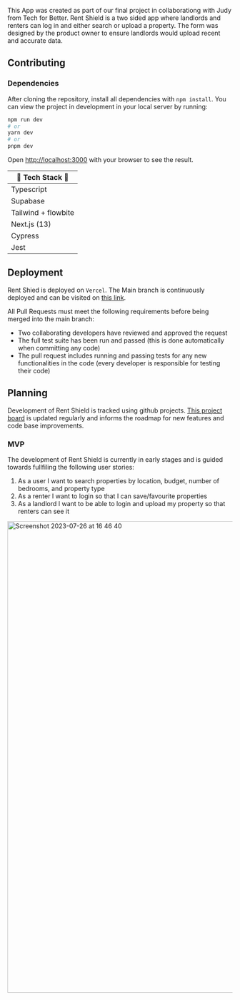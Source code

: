 This App was created as part of our final project in collaborationg with Judy from Tech for Better.
Rent Shield is a two sided app where landlords and renters can log in and either search or upload a property. The form was designed by the product owner to ensure landlords would upload recent and accurate data.

## Contributing

### Dependencies

After cloning the repository, install all dependencies with `npm install`. You can view the project in development in your local server by running:

```bash
npm run dev
# or
yarn dev
# or
pnpm dev
```

Open [http://localhost:3000](http://localhost:3000) with your browser to see the result.

| 🍋 Tech Stack 🍉    |
| ------------------- |
| Typescript          |
| Supabase            |
| Tailwind + flowbite |
| Next.js (13)        |
| Cypress             |
| Jest                |

## Deployment

Rent Shied is deployed on `Vercel`. The Main branch is continuously deployed and can be visited on [this link](https://rent-shield.vercel.app/).

All Pull Requests must meet the following requirements before being merged into the main branch:

- Two collaborating developers have reviewed and approved the request
- The full test suite has been run and passed (this is done automatically when committing any code)
- The pull request includes running and passing tests for any new functionalities in the code (every developer is responsible for testing their code)

## Planning

Development of Rent Shield is tracked using github projects. [This project board](https://github.com/orgs/fac27/projects/36/views/) is updated regularly and informs the roadmap for new features and code base improvements.

### MVP

The development of Rent Shield is currently in early stages and is guided towards fullfiling the following user stories:

1. As a user I want to search properties by location, budget, number of bedrooms, and property type
2. As a renter I want to login so that I can save/favourite properties
3. As a landlord I want to be able to login and upload my property so that renters can see it

<img width="1057" alt="Screenshot 2023-07-26 at 16 46 40" src="https://github.com/fac27/rent-shield/assets/114600712/c6488095-75bd-49c0-baab-f8deca27acca">

